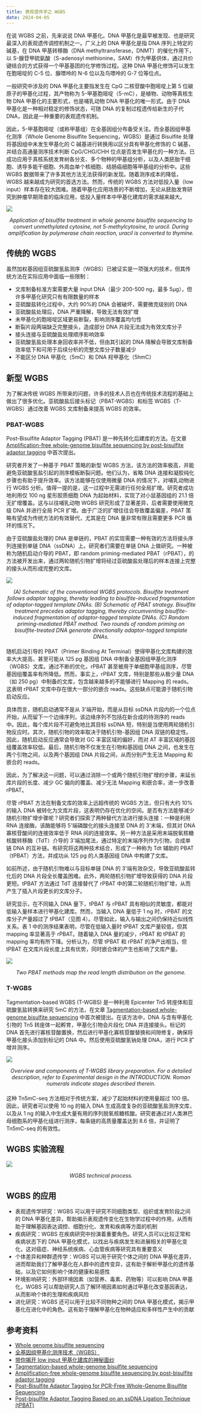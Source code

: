 ```yaml
---
title: 表观遗传学之 WGBS
date: 2024-04-05
---
```


在说 WGBS 之前，先来说说 DNA 甲基化。DNA 甲基化是最早被发现、也是研究最深入的表观遗传调控机制之一。广义上的 DNA 甲基化是指 DNA 序列上特定的碱基，在 DNA 甲基转移酶（DNA methyltransferase，DNMT）的催化作用下，以 S-腺苷甲硫氨酸（S-adenosyl methionine，SAM）作为甲基供体，通过共价键结合的方式获得一个甲基基团的化学修饰过程。这种 DNA 甲基化修饰可以发生在胞嘧啶的 C-5 位、腺嘌呤的 N-6 位以及鸟嘌呤的 G-7 位等位点。

<!--more-->

一般研究中涉及的 DNA 甲基化主要指发生在 CpG 二核苷酸中胞嘧啶上第 5 位碳原子的甲基化过程，其产物称为 5-甲基胞嘧啶（5-mC），是植物、动物等真核生物 DNA 甲基化的主要形式，也是哺乳动物 DNA 甲基化的唯一形式。由于 DNA 甲基化是一种相对稳定的修饰状态，可随 DNA 的复制过程遗传给新生的子代 DNA，因此是一种重要的表观遗传机制。

因此，5-甲基胞嘧啶（或称甲基组）在全基因组分布备受关注。而全基因组甲基化测序（Whole Genome Bisulfite Sequencing，WGBS）是通过 Bisulfite 处理将基因组中未发生甲基化的 C 碱基进行转换用以区分具有甲基化修饰的 C 碱基，并结合高通量测序技术判断 CpG/CHG/CHH 位点是否发生甲基化的一种方法。已成功应用于真核系统发育树各分支、多个物种的甲基组分析，以及人类胚胎干细胞、诱导多能干细胞、外周血单个核细胞、结肠癌细胞等甲基组的分析中。这些 WGBS 数据带来了许多其他方法无法获得的新发现。随着测序成本的降低，WGBS 越来越成为研究的首选方法。然而，传统的 WGBS 方法对低投入量（low input）样本存在较大困难。随着甲基化应用场景的不断增加，无论从胚胎发育研究到肿瘤早期筛查的临床应用，低投入量样本中甲基化建库的需求越来越大。

![](https://images.yuanj.top/202404051232054.png)

<div style="text-align:center; margin-bottom:20px;">
<em>Application of bisulfite treatment in whole genome bisulfite sequencing to convert unmethylated cytosine, not 5-methylcytosine, to uracil. During amplification by polymerase chain reaction, uracil is converted to thymine.</em>
</div>

## 传统的 WGBS

虽然加权基因组亚硫酸氢盐测序（WGBS）已被证实是一项强大的技术，但其传统方法在实际应用中面临一些限制：

- 文库制备标准方案需要大量 input DNA（最少 200-500 ng，最多 5μg），但许多甲基化研究只有有限数量的样本
- 亚硫酸盐转化过程中，大约 90%的 DNA 会被破坏，需要微克级别的 DNA
- 亚硫酸盐处理后，DNA 严重降解，导致无法有效扩增
- 未甲基化的胞嘧啶区域更易断裂，影响测序覆盖均匀性
- 断裂片段两端缺乏完整接头，造成部分 DNA 片段无法成为有效文库分子
- 接头连接与亚硫酸盐处理顺序影响效率
- 亚硫酸氢盐处理本身回收率并不低，但由其引起的 DNA 降解会导致文库制备效率低下和可用于后续分析的完整文库分子数量减少
- 不能区分 DNA 甲基化（5mC）和 DNA 羟甲基化（5hmC）

## 新型 WGBS

为了解决传统 WGBS 所带来的问题，许多的技术人员也在传统技术流程的基础上做出了很多优化。亚硫酸盐后接头标记（PBAT-WGBS）和标签 WGBS（T-WGBS）通过改善 WGBS 文库制备来提高 WGBS 的效率。

### PBAT-WGBS

Post-Bisulfite Adaptor Tagging (PBAT) 是一种先转化后建库的方法。在文章 [Amplification-free whole-genome bisulfite sequencing by post-bisulfite adaptor tagging](https://www.ncbi.nlm.nih.gov/pmc/articles/PMC3458524/) 中首次提出。

研究者开发了一种基于 PBAT 策略的新型 WGBS 方法，该方法的效率极高，并能避免亚硫酸氢盐引起的测序模板断裂问题。他们认为，省略 DNA 连接和凝胶纯化步骤也有助于提升效率。该方法能够在仅使用微量 DNA 的情况下，对哺乳动物进行 WGBS 分析。值得一提的是，这一过程中无需进行任何全局扩增。研究者成功地利用仅 100 ng 星形胶质细胞 DNA 为起始材料，实现了对小鼠基因组的 21.1 倍无扩增覆盖。这与以往哺乳动物 WGBS 研究形成了显著差异，后者需要使用微克级 DNA 并进行全局 PCR 扩增。由于广泛的扩增往往会导致覆盖偏差，PBAT 策略有望成为传统方法的有效替代，尤其是在 DNA 量非常有限且需要更多 PCR 循环的情况下。

由于亚硫酸盐处理的 DNA 是单链的，PBAT 的实现需要一种有效的方法将接头序列连接到单链 DNA（ssDNA）上。研究者们需要在单链 DNA 上做研究。一种被称为随机启动介导的 PBAT，即 random priming-mediated PBAT（rPBAT），的方法被开发出来，通过两轮随机引物扩增将经过亚硫酸盐处理后的样本连接上完整的接头从而形成完整的文库。

![](https://images.yuanj.top/202404051257070.png)

<div style="text-align:center; margin-bottom:20px;">
<em>(A) Schematic of the conventional WGBS protocols. Bisulfite treatment follows adaptor tagging, thereby leading to bisulfite-induced fragmentation of adaptor-tagged template DNAs. (B) Schematic of PBAT strategy. Bisulfite treatment precedes adaptor tagging, thereby circumventing bisulfite-induced fragmentation of adaptor-tagged template DNAs. (C) Random priming-mediated PBAT method. Two rounds of random priming on bisulfite-treated DNA generate directionally adaptor-tagged template DNAs.</em>
</div>

随机启动引导的 PBAT（Primer Binding At Terminal）使得甲基化文库构建的效率大大提高，甚至可能从 125 pg 基因组 DNA 中制备全基因组甲基化测序（WGBS）文库。通过不断的优化，rPBAT 甚至被用于单细胞甲基组测序，尽管基因组覆盖率有所降低。然而，事实上，rPBAT 文库，特别是那些从极少量 DNA（如 250 pg）中制备的文库，包含越来越多的不能够进行 Mapping 的 reads。这表明 rPBAT 文库中存在很大一部分的嵌合 reads。这些缺点可能源于随机引物启动反应。

具体而言，随机启动通常不是从 3'端开始，而是从目标 ssDNA 片段内的一个位点开始，从而留下一个边缘序列，该边缘序列不包括在新合成的待测序的 reads 中。因此，每个库片段不可避免地比其目标 ssDNA 短，特别是当使用两轮随机引物反应时。其次，随机引物的效率取决于随机引物-基因组 DNA 双链的稳定性。因此，随机启动反应通常会导致对 GC 丰富区域的偏好，而对 AT 丰富区域的基因组覆盖效率较低。最后，随机引物不仅发生在引物和基因组 DNA 之间，也发生在两个引物之间，以及两个基因组 DNA 片段之间，从而分别产生无法 Mapping 和嵌合的 reads。

因此，为了解决这一问题，可以通过消除一个或两个随机引物扩增的步骤，来延长库片段的长度、减少 GC 偏向的覆盖、减少无法 Mapping 和嵌合率，进一步改善 rPBAT。

尽管 rPBAT 方法在制备文库的效率上远超传统的 WGBS 方法，但只有大约 10%的输入 DNA 被转化为文库片段，这表明仍存在优化的空间。是否有方法能够减少随机引物扩增步骤呢？研究者们探索了两种替代方法进行接头连接：一种是利用 RNA 连接酶，该酶能够将 5'端磷酸化的接头连接至 DNA 的 3'末端，但其对 DNA 寡核苷酸间的连接效率低于 RNA 间的连接效率。另一种方法是采用末端脱氧核糖核酸转移酶（TdT）介导的 3'端加尾法，通过特定的末端序列作为引物，合成单链 DNA 的互补链。有研究将这两种技术结合，形成了一种称为 Tdt 辅助的 PBAT（tPBAT）方法，并成功从 125 pg 的人类基因组 DNA 中构建了文库。

如前所述，由于随机引物难以与目标单链 DNA 的 3'端有效杂交，导致亚硫酸盐转化后的 DNA 片段全长覆盖困难。此外，两轮随机引物扩增导致获得的 DNA 片段更短。tPBAT 方法通过 TdT 连接替代了 rPBAT 中的第二轮随机引物扩增，从而产生了插入片段更长的文库分子。

研究显示，在不同输入 DNA 量下，tPBAT 与 rPBAT 具有相似的灵敏度，都能对低输入量样本进行甲基化建库。然而，当输入 DNA 量低于 1 ng 时，rPBAT 的文库分子产量超过了 tPBAT（见图 4）。尽管如此，输入与输出之间仍保持近似线性关系。表 1 中的测序结果表明，尽管在低输入量时 tPBAT 文库产量较低，但其 mapping 率显著高于 rPBAT。随着输入 DNA 量的减少，rPBAT 和 tPBAT 的 mapping 率均有所下降。分析认为，尽管 tPBAT 和 rPBAT 的净产出相当，但 tPBAT 在文库片段长度上具有优势，同时嵌合体的产生也影响了文库产量。

![](https://images.yuanj.top/202404051306501.png)

<div style="text-align:center; margin-bottom:20px;">
<em>Two PBAT methods map the read length distribution on the genome.</em>
</div>

### T-WGBS

Tagmentation-based WGBS (T-WGBS) 是一种利用 Epicenter Tn5 转座体和亚硫酸氢盐转换来研究 5mC 的方法，在文章 [Tagmentation-based whole-genome bisulfite sequencing](https://www.nature.com/articles/nprot.2013.118) 中首次被提出。在该方法中，DNA 与含有甲基化引物的 Tn5 转座体一起孵育，甲基化引物会片段化 DNA 并连接接头。标记的 DNA 首先进行寡核苷酸置换，然后进行甲基化寡核苷酸替换和间隙修复，确保将甲基化接头添加到标记的 DNA 中。然后使用亚硫酸氢钠处理 DNA，进行 PCR 扩增并测序。

![](https://images.yuanj.top/202404051315282.png)

<div style="text-align:center; margin-bottom:20px;">
<em>Overview and components of T-WGBS library preparation. For a detailed description, refer to Experimental design in the INTRODUCTION. Roman numerals indicate stages described therein.</em>
</div>

这种 Tn5mC-seq 方法相对于传统方案，减少了起始材料的使用量超过 100 倍。因此，研究者可以使用 10 ng 的输入 DNA 生成高度复杂的亚硫酸氢盐测序文库，以及从 1 ng 的输入中生成大量有用的序列脱氧核糖核酸。研究者通过对人类淋巴母细胞系的甲基化组进行测序，每条链的高质量覆盖达到 8.6 倍，并证明了 Tn5mC-seq 的有效性。

## WGBS 实验流程

![](https://images.yuanj.top/202404051331600.png)

<div style="text-align:center; margin-bottom:20px;">
<em>WGBS technical process.</em>
</div>

## WGBS 的应用

- 表观遗传学研究：WGBS 可以用于研究不同细胞类型、组织或发育阶段之间的 DNA 甲基化差异，帮助揭示表观遗传变化在生物学过程中的作用，从而有助于理解基因表达调控、细胞分化、发育和疾病等方面的机制
- 疾病研究：WGBS 在疾病研究中扮演着重要角色。研究人员可以比较正常和疾病状态下的 DNA 甲基化模式，以找出与疾病发生和进展相关的甲基化变化，这对癌症、神经系统疾病、心血管疾病等研究具有重要意义
- 个体差异和种群遗传学：WGBS 可以用于研究个体之间的 DNA 甲基化差异，进而帮助我们了解甲基化在人群中的遗传变异，这有助于解析甲基化的遗传基础，以及它如何影响个体的健康和易感性
- 环境影响研究：外部环境因素（如营养、毒素、药物等）可以影响 DNA 甲基化，WGBS 可以帮助研究人员了解环境因素如何通过甲基化改变基因表达，从而影响个体的生理和疾病风险
- 进化研究：WGBS 还可以用于比较不同物种之间的 DNA 甲基化模式，揭示甲基化在进化中的角色。这有助于理解甲基化在物种适应和多样性产生中的贡献

## 参考资料

- [Whole genome bisulfite sequencing](https://en.wikipedia.org/wiki/Whole_genome_bisulfite_sequencing)
- [全基因组甲基化测序技术（WGBS）](https://mp.weixin.qq.com/s/KZD9aOkbreb5TnNpBjsGGA)
- [带你揭开 low input 甲基化建库的神秘面纱](https://zhuanlan.zhihu.com/p/573668799)
- [Tagmentation-based whole-genome bisulfite sequencing](https://www.nature.com/articles/nprot.2013.118)
- [Amplification-free whole-genome bisulfite sequencing by post-bisulfite adaptor tagging](https://www.ncbi.nlm.nih.gov/pmc/articles/PMC3458524/)
- [Post-Bisulfite Adaptor Tagging for PCR-Free Whole-Genome Bisulfite Sequencing](https://pubmed.ncbi.nlm.nih.gov/29224142/)
- [Post-bisulfite Adaptor Tagging Based on an ssDNA Ligation Technique (tPBAT)](https://pubmed.ncbi.nlm.nih.gov/36173563/)